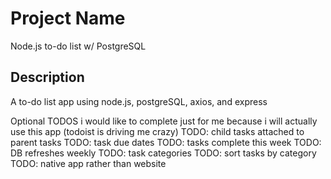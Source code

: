 # Project Name
Node.js to-do list w/ PostgreSQL

## Description

A to-do list app using node.js, postgreSQL, axios, and express


Optional TODOS i would like to complete just for me because i will actually use this app (todoist is driving me crazy)
TODO: child tasks attached to parent tasks
TODO: task due dates
TODO: tasks complete this week
TODO: DB refreshes weekly
TODO: task categories
TODO: sort tasks by category
TODO: native app rather than website
